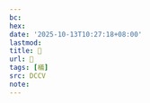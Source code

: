 ```yaml
---
bc:
hex:
date: '2025-10-13T10:27:18+08:00'
lastmod:
title: 􃎆
url: 􃎆
tags: [檥]
src: DCCV
note:
---
```

